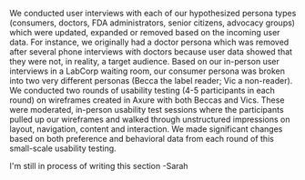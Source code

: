 We conducted user interviews with each of our hypothesized persona types (consumers, doctors, FDA administrators, senior citizens, advocacy groups) which were updated, expanded or removed based on the incoming user data. For instance, we originally had a doctor persona which was removed after several phone interviews with doctors because user data showed that they were not, in reality, a target audience. Based on our in-person user interviews in a LabCorp waiting room, our consumer persona was broken into two very different personas (Becca the label reader; Vic a non-reader). We conducted two rounds of usability testing (4-5 participants in each round) on wireframes created in Axure with both Beccas and Vics. These were moderated, in-person usability test sessions where the participants pulled up our wireframes and walked through unstructured impressions on layout, navigation, content and interaction. We made significant changes based on both preference and behavioral data from each round of this small-scale usability testing. 

I'm still in process of writing this section -Sarah